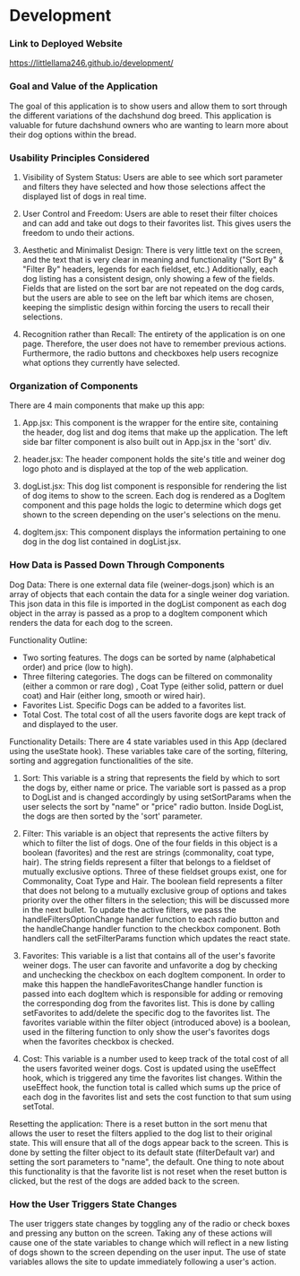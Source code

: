 # Development

### Link to Deployed Website
https://littlellama246.github.io/development/
### Goal and Value of the Application
The goal of this application is to show users and allow them to sort through the different variations of the dachshund dog breed. This application is valuable for future dachshund owners who are wanting to learn more about their dog options within the bread.   
### Usability Principles Considered
1. Visibility of System Status: Users are able to see which sort parameter and filters they have selected and how those selections affect the displayed list of dogs in real time. 

2. User Control and Freedom: Users are able to reset their filter choices and can add and take out dogs to their favorites list. This gives users the freedom to undo their actions.

3. Aesthetic and Minimalist Design: There is very little text on the screen, and the text that is very clear in meaning and functionality ("Sort By" & "Filter By" headers, legends for each fieldset, etc.) Additionally, each dog listing has a consistent design, only showing a few of the fields. Fields that are listed on the sort bar are not repeated on the dog cards, but the users are able to see on the left bar which items are chosen, keeping the simplistic design within forcing the users to recall their selections. 

4. Recognition rather than Recall: The entirety of the application is on one page. Therefore, the user does not have to remember previous actions. Furthermore, the radio buttons and checkboxes help users recognize what options they currently have selected. 

### Organization of Components
There are 4 main components that make up this app: 

1. App.jsx: This component is the wrapper for the entire site, containing the header, dog list and dog items that make up the application. The left side bar filter component is also built out in App.jsx in the 'sort' div.  

2. header.jsx: The header component holds the site's title and weiner dog logo photo and is displayed at the top of the web application.

3. dogList.jsx: This dog list component is responsible for rendering the list of dog items to show to the screen. Each dog is rendered as a DogItem component and this page holds the logic to determine which dogs get shown to the screen depending on the user's selections on the menu.

4. dogItem.jsx: This component displays the information pertaining to one dog in the dog list contained in dogList.jsx.
### How Data is Passed Down Through Components

Dog Data: 
There is one external data file (weiner-dogs.json) which is an array of objects that each contain the data for a single weiner dog variation. This json data in this file is imported in the dogList component as each dog object in the array is passed as a prop to a dogItem component which renders the data for each dog to the screen.

Functionality Outline: 
 - Two sorting features. The dogs can be sorted by name (alphabetical order) and price (low to high). 
 - Three filtering categories. The dogs can be filtered on commonality (either a common or rare dog) , Coat Type (either solid, pattern or duel coat) and Hair (either long, smooth or wired hair).
 - Favorites List. Specific Dogs can be added to a favorites list. 
 - Total Cost. The total cost of all the users favorite dogs are kept track of and displayed to the user. 

Functionality Details:
There are 4 state variables used in this App (declared using the useState hook). These variables take care of the sorting, filtering, sorting and aggregation functionalities of the site.

1. Sort: This variable is a string that represents the field by which to sort the dogs by, either name or price. The variable sort is passed as a prop to DogList and is changed accordingly by using setSortParams when the user selects the sort by "name" or "price" radio button. Inside DogList, the dogs are then sorted by the 'sort' parameter.

2. Filter: This variable is an object that represents the active filters by which to filter the list of dogs. One of the four fields in this object is a boolean (favorites) and the rest are strings (commonality, coat type, hair). The string fields represent a filter that belongs to a fieldset of mutually exclusive options. Three of these fieldset groups exist, one for Commonality, Coat Type and Hair. The boolean field represents a filter that does not belong to a mutually exclusive group of options and takes priority over the other filters in the selection; this will be discussed more in the next bullet. To update the active filters, we pass the handleFiltersOptionChange handler function to each radio button and the handleChange handler function to the checkbox component. Both handlers call the setFilterParams function which updates the react state. 

3. Favorites: This variable is a list that contains all of the user's favorite weiner dogs. The user can favorite and unfavorite a dog by checking and unchecking the checkbox on each dogItem component. In order to make this happen the handleFavoritesChange handler function is passed into each dogItem which is responsible for adding or removing the corresponding dog from the favorites list. This is done by calling setFavorites to add/delete the specific dog to the favorites list. The favorites variable within the filter object (introduced above) is a boolean, used in the filtering function to only show the user's favorites dogs when the favorites checkbox is checked.

4. Cost: This variable is a number used to keep track of the total cost of all the users favorited weiner dogs. Cost is updated using the useEffect hook, which is triggered any time the favorites list changes. Within the useEffect hook, the function total is called which sums up the price of each dog in the favorites list and sets the cost function to that sum using setTotal.

Resetting the application: 
There is a reset button in the sort menu that allows the user to reset the filters applied to the dog list to their original state. This will ensure that all of the dogs appear back to the screen. This is done by setting the filter object to its default state (filterDefault var) and setting the sort parameters to "name", the default. One thing to note about this functionality is that the favorite list is not reset when the reset button is clicked, but the rest of the dogs are added back to the screen. 

### How the User Triggers State Changes

The user triggers state changes by toggling any of the radio or check boxes and pressing any button on the screen. Taking any of these actions will cause one of the state variables to change which will reflect in a new listing of dogs shown to the screen depending on the user input. The use of state variables allows the site to update immediately following a user's action. 

